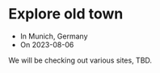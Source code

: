 # Explore old town
- In Munich, Germany
- On 2023-08-06

We will be checking out various sites, TBD.